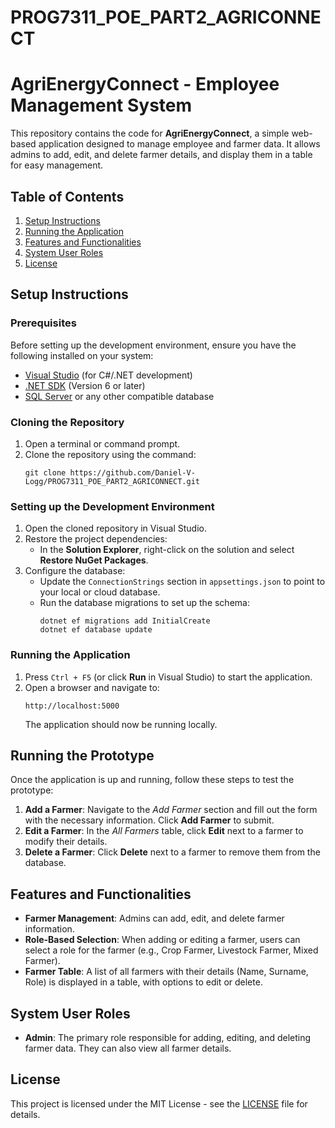 ﻿# PROG7311_POE_PART2_AGRICONNECT

# AgriEnergyConnect - Employee Management System

This repository contains the code for **AgriEnergyConnect**, a simple web-based application designed to manage employee and farmer data. It allows admins to add, edit, and delete farmer details, and display them in a table for easy management.

## Table of Contents
1. [Setup Instructions](#setup-instructions)
2. [Running the Application](#running-the-application)
3. [Features and Functionalities](#features-and-functionalities)
4. [System User Roles](#system-user-roles)
5. [License](#license)

## Setup Instructions

### Prerequisites
Before setting up the development environment, ensure you have the following installed on your system:
- [Visual Studio](https://visualstudio.microsoft.com/) (for C#/.NET development)
- [.NET SDK](https://dotnet.microsoft.com/download) (Version 6 or later)
- [SQL Server](https://www.microsoft.com/en-us/sql-server/sql-server-downloads) or any other compatible database

### Cloning the Repository
1. Open a terminal or command prompt.
2. Clone the repository using the command:
   ```
   git clone https://github.com/Daniel-V-Logg/PROG7311_POE_PART2_AGRICONNECT.git
   ```

### Setting up the Development Environment
1. Open the cloned repository in Visual Studio.
2. Restore the project dependencies:
   - In the **Solution Explorer**, right-click on the solution and select **Restore NuGet Packages**.
3. Configure the database:
   - Update the `ConnectionStrings` section in `appsettings.json` to point to your local or cloud database.
   - Run the database migrations to set up the schema:
     ```
     dotnet ef migrations add InitialCreate
     dotnet ef database update
     ```

### Running the Application
1. Press `Ctrl + F5` (or click **Run** in Visual Studio) to start the application.
2. Open a browser and navigate to:
   ```
   http://localhost:5000
   ```
   The application should now be running locally.

## Running the Prototype

Once the application is up and running, follow these steps to test the prototype:

1. **Add a Farmer**: Navigate to the *Add Farmer* section and fill out the form with the necessary information. Click **Add Farmer** to submit.
2. **Edit a Farmer**: In the *All Farmers* table, click **Edit** next to a farmer to modify their details.
3. **Delete a Farmer**: Click **Delete** next to a farmer to remove them from the database.

## Features and Functionalities

- **Farmer Management**: Admins can add, edit, and delete farmer information.
- **Role-Based Selection**: When adding or editing a farmer, users can select a role for the farmer (e.g., Crop Farmer, Livestock Farmer, Mixed Farmer).
- **Farmer Table**: A list of all farmers with their details (Name, Surname, Role) is displayed in a table, with options to edit or delete.

## System User Roles

- **Admin**: The primary role responsible for adding, editing, and deleting farmer data. They can also view all farmer details.
  
## License

This project is licensed under the MIT License - see the [LICENSE](LICENSE) file for details.
